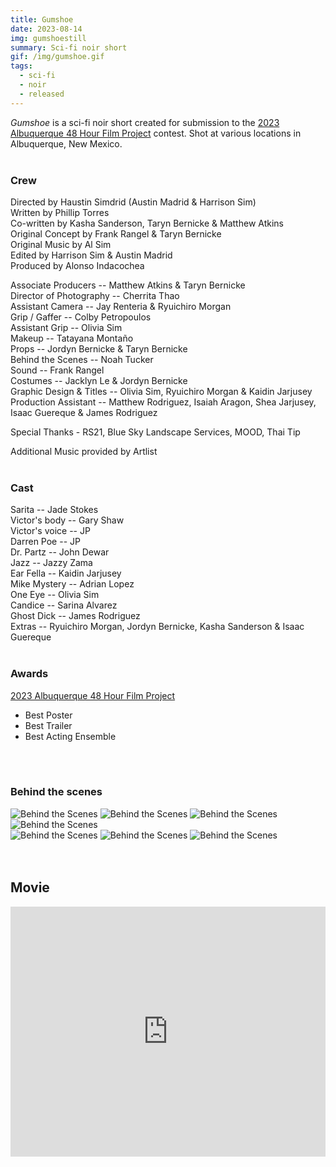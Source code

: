 ```yaml
---
title: Gumshoe
date: 2023-08-14
img: gumshoestill
summary: Sci-fi noir short
gif: /img/gumshoe.gif
tags:
  - sci-fi
  - noir
  - released
---
```


_Gumshoe_ is a sci-fi noir short created for submission to the [2023 Albuquerque 48 Hour Film Project](https://www.48hourfilm.com/en/albuquerque-nm) contest. Shot at various locations in Albuquerque, New Mexico.
</br>
</br>

### Crew

Directed by Haustin Simdrid (Austin Madrid & Harrison Sim)</br>
Written by Phillip Torres</br>
Co-written by Kasha Sanderson, Taryn Bernicke & Matthew Atkins</br>
Original Concept by Frank Rangel & Taryn Bernicke</br>
Original Music by Al Sim</br>
Edited by Harrison Sim & Austin Madrid</br>
Produced by Alonso Indacochea</br>

Associate Producers -- Matthew Atkins & Taryn Bernicke</br>
Director of Photography -- Cherrita Thao</br>
Assistant Camera -- Jay Renteria & Ryuichiro Morgan</br>
Grip / Gaffer -- Colby Petropoulos</br>
Assistant Grip -- Olivia Sim</br>
Makeup -- Tatayana Montaño</br>
Props -- Jordyn Bernicke & Taryn Bernicke</br>
Behind the Scenes -- Noah Tucker</br>
Sound -- Frank Rangel</br>
Costumes -- Jacklyn Le & Jordyn Bernicke</br>
Graphic Design & Titles -- Olivia Sim, Ryuichiro Morgan & Kaidin Jarjusey</br>
Production Assistant -- Matthew Rodriguez, Isaiah Aragon, Shea Jarjusey, Isaac Guereque & James Rodriguez</br>

Special Thanks - RS21, Blue Sky Landscape Services, MOOD, Thai Tip

Additional Music provided by Artlist
</br>
</br>

### Cast

Sarita -- Jade Stokes</br>
Victor's body -- Gary Shaw</br>
Victor's voice -- JP</br>
Darren Poe -- JP</br>
Dr. Partz -- John Dewar</br>
Jazz -- Jazzy Zama</br>
Ear Fella -- Kaidin Jarjusey</br>
Mike Mystery -- Adrian Lopez</br>
One Eye -- Olivia Sim</br>
Candice -- Sarina Alvarez</br>
Ghost Dick -- James Rodriguez</br>
Extras -- Ryuichiro Morgan, Jordyn Bernicke, Kasha Sanderson & Isaac Guereque
</br>
</br>

### Awards

[2023 Albuquerque 48 Hour Film Project](https://www.48hourfilm.com/en/albuquerque-nm)
* Best Poster
* Best Trailer
* Best Acting Ensemble
</br>
</br>

### Behind the scenes

<div class="row g-2">
  <div class="col-lg-6 col-md-12 mb-6 mb-lg-0">
    <img src="/img/gumshoe/behind_the_scenes_7.jpg" class="w-100 shadow-1-strong rounded mb-2" alt="Behind the Scenes">
    <img src="/img/gumshoe/behind_the_scenes_1.jpg" class="w-100 shadow-1-strong rounded mb-2" alt="Behind the Scenes">
    <img src="/img/gumshoe/behind_the_scenes_5.jpg" class="w-100 shadow-1-strong rounded mb-2" alt="Behind the Scenes">
    <img src="/img/gumshoe/behind_the_scenes_3.jpg" class="w-100 shadow-1-strong rounded mb-2" alt="Behind the Scenes">
  </div>
  <div class="col-lg-6 mb-6 mb-lg-0">
    <img src="/img/gumshoe/behind_the_scenes_2.jpg" class="w-100 shadow-1-strong rounded mb-2" alt="Behind the Scenes">
    <img src="/img/gumshoe/behind_the_scenes_4.jpg" class="w-100 shadow-1-strong rounded mb-2" alt="Behind the Scenes">
    <img src="/img/gumshoe/behind_the_scenes_6.jpg" class="w-100 shadow-1-strong rounded mb-2" alt="Behind the Scenes">
  </div>
</div>
<br><br>

## Movie

<center><iframe width="100%" height="400vh" src="https://www.youtube.com/embed/xjZNDMDGW_I" title="YouTube video player" frameborder="0" allow="accelerometer; autoplay; clipboard-write; encrypted-media; gyroscope; picture-in-picture" allowfullscreen></iframe></center>